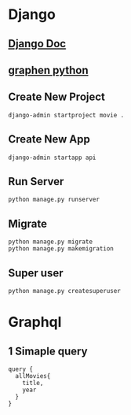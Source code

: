 # Django
## [Django Doc](https://docs.djangoproject.com/en/3.0/)
## [graphen python](https://graphene-python.org/)


## Create New Project
```
django-admin startproject movie .
```

## Create New App
```
django-admin startapp api
```

## Run Server
```
python manage.py runserver
```

## Migrate
```
python manage.py migrate
python manage.py makemigration
```

## Super user
```
python manage.py createsuperuser
```

# Graphql

## 1 Simaple query
```
query {
  allMovies{
    title,
    year
  }
}
```


